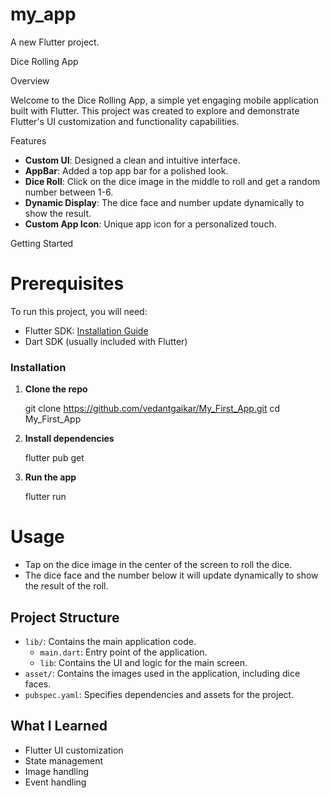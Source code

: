# my_app

A new Flutter project.

 Dice Rolling App

 Overview

Welcome to the Dice Rolling App, a simple yet engaging mobile application built with Flutter. This project was created to explore and demonstrate Flutter's UI customization and functionality capabilities.

Features

- **Custom UI**: Designed a clean and intuitive interface.
- **AppBar**: Added a top app bar for a polished look.
- **Dice Roll**: Click on the dice image in the middle to roll and get a random number between 1-6.
- **Dynamic Display**: The dice face and number update dynamically to show the result.
- **Custom App Icon**: Unique app icon for a personalized touch.

Getting Started

# Prerequisites

To run this project, you will need:

- Flutter SDK: [Installation Guide](https://flutter.dev/docs/get-started/install)
- Dart SDK (usually included with Flutter)

### Installation

1. **Clone the repo**
  
   git clone https://github.com/vedantgaikar/My_First_App.git
   cd My_First_App
  

2. **Install dependencies**
   
   flutter pub get
  

3. **Run the app**
  
   flutter run


# Usage

- Tap on the dice image in the center of the screen to roll the dice.
- The dice face and the number below it will update dynamically to show the result of the roll.

## Project Structure

- `lib/`: Contains the main application code.
  - `main.dart`: Entry point of the application.
  - `lib`: Contains the UI and logic for the main screen.
- `asset/`: Contains the images used in the application, including dice faces.
- `pubspec.yaml`: Specifies dependencies and assets for the project.

## What I Learned

- Flutter UI customization
- State management
- Image handling
- Event handling

